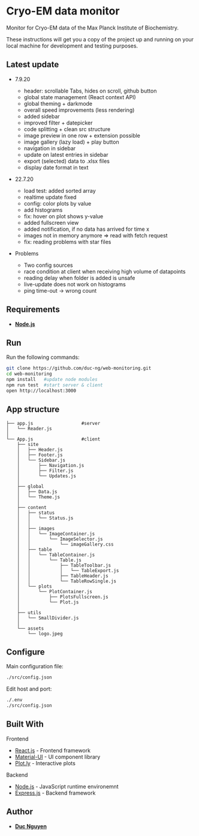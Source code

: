 # Cryo-EM data monitor 

Monitor for Cryo-EM data of the Max Planck Institute of Biochemistry.

These instructions will get you a copy of the project up and running on your local machine for development and testing purposes. 

## Latest update
- 7.9.20
  - header: scrollable Tabs, hides on scroll, github button
  - global state management (React context API)
  - global theming + darkmode
  - overall speed improvements (less rendering)
  - added sidebar
  - improved filter + datepicker
  - code splitting + clean src structure
  - image preview in one row + extension possible
  - image gallery (lazy load) + play button
  - navigation in sidebar
  - update on latest entries in sidebar
  - export (selected) data to .xlsx files
  - display date format in text


- 22.7.20
  - load test: added sorted array
  - realtime update fixed
  - config: color plots by value
  - add histograms
  - fix: hover on plot shows y-value
  - added fullscreen view
  - added notification, if no data has arrived for time x
  - images not in memory anymore => read with fetch request
  - fix: reading problems with star files

- Problems 
  - Two config sources
  - race condition at client when receiving high volume of datapoints
  - reading delay when folder is added is unsafe
  - live-update does not work on histograms
  - ping time-out -> wrong count


## Requirements

- **[Node.js](https://nodejs.org/en/download/)**


## Run

Run the following commands:

```bash
git clone https://github.com/duc-ng/web-monitoring.git
cd web-monitoring
npm install   #update node modules
npm run test  #start server & client
open http://localhost:3000
```

## App structure
    ├── app.js                  #server
    │   └── Reader.js         
    │                      
    └── App.js                  #client
        ├── site
        │   ├── Header.js        
        │   ├── Footer.js 
        │   └── Sidebar.js   
        │       ├── Navigation.js
        │       ├── Filter.js
        │       └── Updates.js    
        │       
        ├── global 
        │   ├── Data.js 
        │   └── Theme.js  
        │ 
        ├── content
        │   ├── status        
        │   │   └── Status.js
        │   │        
        │   ├── images
        │   │   └── ImageContainer.js
        │   │       └── ImageSelector.js
        │   │           └── imageGallery.css     
        │   ├── table   
        │   │   └── TableContainer.js
        │   │       └── Table.js
        │   │           ├── TableToolbar.js 
        │   │           │   └── TableExport.js     
        │   │           ├── TableHeader.js  
        │   │           └── TableRowSingle.js  
        │   └── plots   
        │       └── PlotContainer.js
        │           ├── PlotsFullscreen.js
        │           └── Plot.js
        │
        ├── utils
        │   └── SmallDivider.js
        │
        └── assets
            └── logo.jpeg
## Configure

Main configuration file:
```bash
./src/config.json
```
Edit host and port:
```bash
./.env
./src/config.json
```

## Built With

Frontend
* [React.js](https://reactjs.org/) - Frontend framework
* [Material-UI](https://material-ui.com/) - UI component library 
* [Plot.ly](https://plotly.com/javascript/) - Interactive plots

Backend
* [Node.js](https://nodejs.org/en/) - JavaScript runtime environemnt
* [Express.js](https://expressjs.com/) - Backend framework




## Author

* **[Duc Nguyen](https://github.com/duc-ng)**



